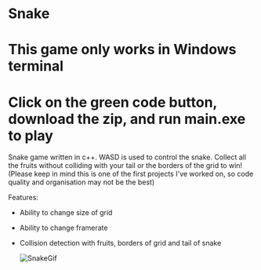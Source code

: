# Snake
# This game only works in Windows terminal
# Click on the green code button, download the zip, and run main.exe to play

 Snake game written in c++. WASD is used to control the snake. Collect all the fruits without colliding with your tail or the borders of the grid to win! (Please keep in mind this is one of the first projects I've worked on, so code quality and organisation may not be the best)

 Features:
 - Ability to change size of grid
 - Ability to change framerate
 - Collision detection with fruits, borders of grid and tail of snake

   ![SnakeGif](https://github.com/user-attachments/assets/ff4a1ad5-7966-42cd-8e6e-d14f5738f4d9)
